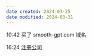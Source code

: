 ```yaml
---
date created: 2024-03-25
date modified: 2024-03-31
---
```

10:42
买了 smooth-gpt.com 域名

16:24
[注册公司](注册公司.md)